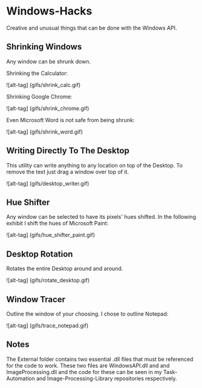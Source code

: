 # Windows-Hacks
Creative and unusual things that can be done with the Windows API.

## Shrinking Windows
Any window can be shrunk down.

Shrinking the Calculator:

![alt-tag] (gifs/shrink_calc.gif)

Shrinking Google Chrome:

![alt-tag] (gifs/shrink_chrome.gif)

Even Microsoft Word is not safe from being shrunk:

![alt-tag] (gifs/shrink_word.gif)

## Writing Directly To The Desktop

This utility can write anything to any location on top of the Desktop. To remove the text just drag a window over top of it.

![alt-tag] (gifs/desktop_writer.gif)

## Hue Shifter

Any window can be selected to have its pixels' hues shifted. In the following exhibit I shift the hues of Microsoft Paint:

![alt-tag] (gifs/hue_shifter_paint.gif)

## Desktop Rotation

Rotates the entire Desktop around and around.

![alt-tag] (gifs/rotate_desktop.gif)

## Window Tracer

Outline the window of your choosing. I chose to outline Notepad:

![alt-tag] (gifs/trace_notepad.gif)

## Notes

The External folder contains two essential .dll files that must be referenced for the code to work. These two files are WindowsAPI.dll and and ImageProcessing.dll and the code for these can be seen in my Task-Automation and Image-Processing-Library repositories respectively. 
